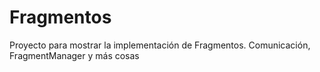 # Fragmentos
Proyecto para mostrar la implementación de Fragmentos. Comunicación, FragmentManager y más cosas
